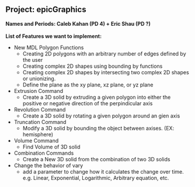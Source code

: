 ## Project: epicGraphics
**Names and Periods: Caleb Kahan (PD 4) + Eric Shau (PD ?)**</br></br>
**List of Features we want to implement:**  
  * New MDL Polygon Functions
    * Creating 2D polygons with an arbitrary number of edges defined by the user
    * Creating complex 2D shapes using bounding by functions
    * Creating complex 2D shapes by intersecting two complex 2D shapes or unionizing. 
    * Define the plane as the xy plane, xz plane, or yz plane
  * Extrusion Command
    * Create a 3D solid by extruding a given polygon into either the positive or negative direction of the perpindicular axis
  * Revolution Command
    * Create a 3D solid by rotating a given polygon around an gien axis
  * Truncation Command
    * Modify a 3D solid by bounding the object between axises. (EX: hemisphere)
  * Volume Command
    * Find Volume of 3D solid
  * Combination Commands
    * Create a New 3D solid from the combination of two 3D solids
  * Change the behavior of vary
    * add a parameter to change how it calculates the change over time. e.g. Linear, Exponential, Logarithmic, Arbitrary equation, etc.
  
 
